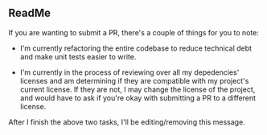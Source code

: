 ## ReadMe

If you are wanting to submit a PR, there's a couple of things for you to note:

* I'm currently refactoring the entire codebase to reduce technical debt and make unit tests easier to write.

* I'm currently in the process of reviewing over all my depedencies' licenses and am determining if they are compatible with my project's current license. If they are not, I may change the license of the project, and would have to ask if you're okay with submitting a PR to a different license.


After I finish the above two tasks, I'll be editing/removing this message.
